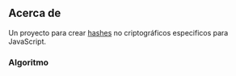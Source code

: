 ## Acerca de

Un proyecto para crear [hashes](https://en.wikipedia.org/wiki/Hash_function) no criptográficos especificos para JavaScript.

### Algoritmo



